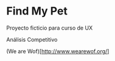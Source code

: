 # Find My Pet

Proyecto ficticio para curso de UX


Análisis Competitivo

(We are Wof)[http://www.wearewof.org/]
